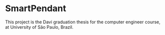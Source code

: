 # SmartPendant
This project is the Davi graduation thesis for the computer engineer course, at University of São Paulo, Brazil.
